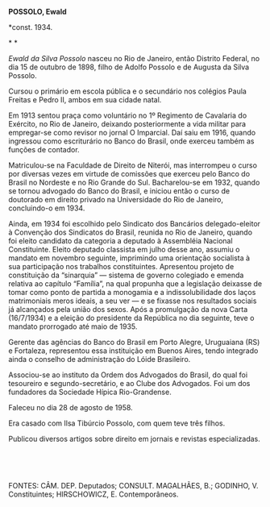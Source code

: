 **POSSOLO, Ewald**

\*const. 1934.

* *

*Ewald da Silva Possolo* nasceu no Rio de Janeiro, então Distrito
Federal, no dia 15 de outubro de 1898, filho de Adolfo Possolo e de
Augusta da Silva Possolo.

Cursou o primário em escola pública e o secundário nos colégios Paula
Freitas e Pedro II, ambos em sua cidade natal.

Em 1913 sentou praça como voluntário no 1º Regimento de Cavalaria do
Exército, no Rio de Janeiro, deixando posteriormente a vida militar para
empregar-se como revisor no jornal O Imparcial. Daí saiu em 1916, quando
ingressou como escriturário no Banco do Brasil, onde exerceu também as
funções de contador.

Matriculou-se na Faculdade de Direito de Niterói, mas interrompeu o
curso por diversas vezes em virtude de comissões que exerceu pelo Banco
do Brasil no Nordeste e no Rio Grande do Sul. Bacharelou-se em 1932,
quando se tornou advogado do Banco do Brasil, e iniciou então o curso de
doutorado em direito privado na Universidade do Rio de Janeiro,
concluindo-o em 1934.

Ainda, em 1934 foi escolhido pelo Sindicato dos Bancários
delegado-eleitor à Convenção dos Sindicatos do Brasil, reunida no Rio de
Janeiro, quando foi eleito candidato da categoria a deputado à
Assembléia Nacional Constituinte. Eleito deputado classista em julho
desse ano, assumiu o mandato em novembro seguinte, imprimindo uma
orientação socialista à sua participação nos trabalhos constituintes.
Apresentou projeto de constituição da “sinarquia” — sistema de governo
colegiado e emenda relativa ao capítulo “Família”, na qual propunha que
a legislação deixasse de tomar como ponto de partida a monogamia e a
indissolubilidade dos laços matrimoniais meros ideais, a seu ver — e se
fixasse nos resultados sociais já alcançados pela união dos sexos. Após
a promulgação da nova Carta (16/7/1934) e a eleição do presidente da
República no dia seguinte, teve o mandato prorrogado até maio de 1935.

Gerente das agências do Banco do Brasil em Porto Alegre, Uruguaiana (RS)
e Fortaleza, representou essa instituição em Buenos Aires, tendo
integrado ainda o conselho de administração do Lóide Brasileiro.

Associou-se ao instituto da Ordem dos Advogados do Brasil, do qual foi
tesoureiro e segundo-secretário, e ao Clube dos Advogados. Foi um dos
fundadores da Sociedade Hípica Rio-Grandense.

Faleceu no dia 28 de agosto de 1958.

Era casado com Ilsa Tibúrcio Possolo, com quem teve três filhos.

Publicou diversos artigos sobre direito em jornais e revistas
especializadas.

 

 

FONTES: CÂM. DEP. Deputados; CONSULT. MAGALHÃES, B.; GODINHO, V.
Constituintes; HIRSCHOWICZ, E. Contemporâneos.

 
